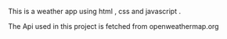 This is a weather app using html , css and javascript .

The Api used in this project is fetched from openweathermap.org
